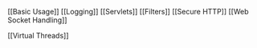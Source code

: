 [[Basic Usage]]
[[Logging]]
[[Servlets]]
[[Filters]]
[[Secure HTTP]]
[[Web Socket Handling]]

[[Virtual Threads]]
